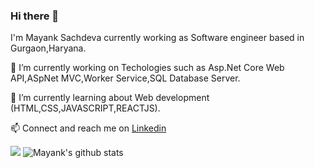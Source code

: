 ### Hi there 👋 
I'm Mayank Sachdeva currently working as Software engineer based in Gurgaon,Haryana.

🔭 I’m currently working on  Techologies such as Asp.Net Core Web API,ASpNet MVC,Worker Service,SQL Database Server.

🌱 I’m currently learning about Web development (HTML,CSS,JAVASCRIPT,REACTJS).

📫 Connect and reach me on <a href="www.linkedin.com/in/mayank-sachdeva-22a4ba135">Linkedin</a> 

![](https://komarev.com/ghpvc/?username=mayank-725)
![Mayank's github stats](https://github-readme-stats.vercel.app/api?username=mayank-725&show_icons=true&theme=radical)
<!--
**mayank-725/mayank-725** is a ✨ _special_ ✨ repository because its `README.md` (this file) appears on your GitHub profile.

Here are some ideas to get you started:

- 🔭 I’m currently working on ...
- 🌱 I’m currently learning ...
- 👯 I’m looking to collaborate on ...
- 🤔 I’m looking for help with ...
- 💬 Ask me about ...
- 📫 How to reach me: ...
- 😄 Pronouns: ...
- ⚡ Fun fact: ...
-->
